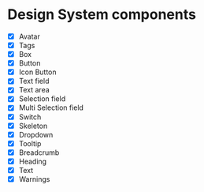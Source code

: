 
# Design System components

- [X] Avatar
- [X] Tags
- [X] Box
- [X] Button
- [X] Icon Button
- [X] Text field
- [X] Text area
- [X] Selection field
- [X] Multi Selection field
- [X] Switch
- [X] Skeleton
- [X] Dropdown
- [X] Tooltip
- [X] Breadcrumb
- [X] Heading
- [X] Text
- [X] Warnings
